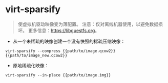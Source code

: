 # virt-sparsify

> 使虚拟机驱动映像变为薄配置。
> 注意：仅对离线机器使用，以避免数据损坏。
> 更多信息：<https://libguestfs.org>。

- 从一个未稀疏的映像创建一个没有快照的稀疏压缩映像：

`virt-sparsify --compress {{path/to/image.qcow2}} {{path/to/image_new.qcow2}}`

- 原地稀疏化映像：

`virt-sparsify --in-place {{path/to/image.img}}`